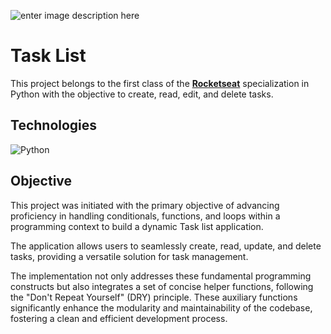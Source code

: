![enter image description here](https://res.cloudinary.com/dloadb2bx/image/upload/v1704943653/python_rvcah5.png)
# Task List
This project belongs to the first class of the **[Rocketseat](https://www.rocketseat.com.br/)** specialization in Python with the objective to create, read, edit, and delete tasks.

## Technologies
![Python](https://img.shields.io/badge/python-3670A0?style=for-the-badge&logo=python&logoColor=ffdd54)

## Objective
This project was initiated with the primary objective of advancing proficiency in handling conditionals, functions, and loops within a programming context to build a dynamic Task list application. 

The application allows users to seamlessly create, read, update, and delete tasks, providing a versatile solution for task management. 

The implementation not only addresses these fundamental programming constructs but also integrates a set of concise helper functions, following the "Don't Repeat Yourself" (DRY) principle. These auxiliary functions significantly enhance the modularity and maintainability of the codebase, fostering a clean and efficient development process.